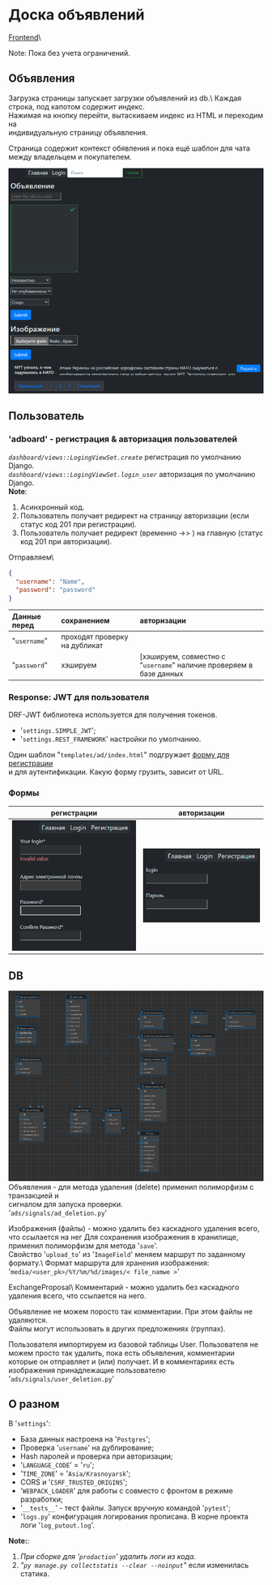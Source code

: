 
[//]: # (django-registration 5.2.1)

[//]: # (https://django-registration.readthedocs.io/en/stable/)

# Доска объявлений

[Frontend](https://github.com/Tryd0g0lik/adboard_frotend)\

Note: Пока без учета ограничений.


## Объявления
Загрузка страницы запускает загрузки объявлений из db.\ 
Каждая строка, под капотом содержит индекс. \
Нажимая на кнопку перейти, вытаскиваем индекс из HTML и переходим на \
индивидуальную страницу объявления.

Страница содержит контекст обявления и пока ещё шаблон для чата между владельцем и покупателем.

![ads all](./img/ads.png)


## Пользователь
### 'adboard' - регистрация & авторизация пользователей
*`dashboard/views::LogingViewSet.create`* регистрация по умолчанию Django.\
*`dashboard/views::LogingViewSet.login_user`* авторизация по умолчанию Django.\
**Note**: 
1. Асинхронный код.
2. Пользователь получает редирект на страницу авторизации (если статус код 201 при регистрации).
3. Пользователь получает редирект (временно ->> ) на главную  (статус код 201 при авторизации).

Отправляем\
```json
{
  "username": "Name",
  "password": "password"
}
```

|Данные перед|сохранением|авторизации|
|:----|:----|:----|
|"`username`"|проходят проверку на дубликат||
|"`password`"|хэшируем|[хэшируем, совместно с "`username`" наличие проверяем в базе данных|

### Response: JWT для пользователя
DRF-JWT библиотека используется для получения токенов.
- '`settings.SIMPLE_JWT`';
- '`settings.REST_FRAMEWORK`' настройки по умолчанию.

Один шаблон "`templates/ad/index.html`" подгружает [форму для регистрации](http://83.166.245.197/users/register/) \
и для аутентификации. Какую форму грузить, зависит от URL. 

### Формы

|регистрации|авторизации|
|:----:|:----:|
|![Registration](./img/register.png)|![Registration](./img/login.png)|

[//]: # ( ! [efter authentification]&#40;./img/after_login.png&#41;)

## DB
![db graph](./img/db_ads.png)
Объявления - для метода удаления (delete) применил полиморфизм с транзакцией и \
сигналом для запуска проверки. \
'`ads/signals/ad_deletion.py`'

Изображения (файлы) - можно удалить без каскадного удаления всего, что ссылается на нег
    Для сохранения изображения в хранилище, применил полиморфизм для метода '`save`'.\
    Свойство '`upload_to`' из '`ImageField`' меняем маршрут по заданному формату.\ 
Формат маршрута для хранения изображения: '`media/<user_pk>/%Y/%m/%d/images/< file_namwe >`'  

ExchangeProposal\ 
Комментарий - можно удалить без каскадного удаления всего, что ссылается на него.

Объявление не можем поросто так  комментарии. При этом файлы не удаляются. \
Файлы могут использовать в других предложениях (группах).

Пользователя импортируем из базовой таблицы User.
Пользователя не можем просто так удалить, пока есть объявления, комментарии \
которые он отправляет и (или) получает.
    И в комментариях есть изображения принадлежащие пользователю
'`ads/signals/user_deletion.py`'


## О разном
В '`settings`':
 - База данных настроена на '`Postgres`'; 
 - Проверка '`username`' на дублирование; 
 - Hash паролей и проверка при авторизации;
 - '`LANGUAGE_CODE`' = '`ru`'; 
 - '`TIME_ZONE`' = '`Asia/Krasnoyarsk`'; 
 - CORS и '`CSRF_TRUSTED_ORIGINS`';
 - '`WEBPACK_LOADER`' для работы с совместо с фронтом в режиме разработки;
 - '`__tests__`' - тест файлы. Запуск вручную командой '`pytest`';
 - '`logs.py`' конфигурация логирования прописана. В корне проекта логи '`log_putout.log`'. 
 
**Note:**:
1. *При сборке для '`prodaction`' удалить логи из кода*.
2. *"`py manage.py collectstatis --clear --noinput`"* если изменилась статика.




